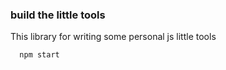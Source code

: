 ### build the little tools

This library for writing some personal js little tools

```
  npm start
```